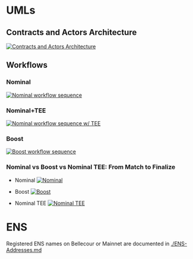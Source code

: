 # UMLs

## Contracts and Actors Architecture
[![Contracts and Actors Architecture](https://tinyurl.com/2l3942fk)](https://tinyurl.com/2l3942fk)<!--![Contracts and Actors Architecture](./uml/architecture-ODB.puml)-->

## Workflows

### Nominal
[![Nominal workflow sequence](https://tinyurl.com/2nb5oau3)](https://tinyurl.com/2nb5oau3)<!--![Nominal workflow sequence](./uml/nominalworkflow-ODB.puml)-->

### Nominal+TEE
[![Nominal workflow sequence w/ TEE](https://tinyurl.com/2jwzqrgx)](https://tinyurl.com/2jwzqrgx)<!--![Nominal workflow sequence w/ TEE](./uml/nominalworkflow-ODB+TEE.puml)-->

### Boost
[![Boost workflow sequence](https://tinyurl.com/2oofk7yf)](https://tinyurl.com/2oofk7yf)<!--![Boost workflow sequence](./uml/boost-workflow-ODB.puml)-->

### Nominal vs Boost vs Nominal TEE: From Match to Finalize

* Nominal
[![Nominal](https://tinyurl.com/2o4xu745)](https://tinyurl.com/2o4xu745)<!--![Nominal](./uml/workflow-ODB-2a-match2finalize-nominal.puml)-->

* Boost
[![Boost](https://tinyurl.com/2mmsokrr)](https://tinyurl.com/2mmsokrr)<!--![Boost](./uml/workflow-ODB-2b-match2finalize-boost.puml)-->

* Nominal TEE
[![Nominal TEE](https://tinyurl.com/2zubyfvw)](https://tinyurl.com/2zubyfvw)<!--![Nominal TEE](./uml/workflow-ODB-2c-match2finalize-nominal-tee.puml)-->

# ENS
Registered ENS names on Bellecour or Mainnet are documented in [./ENS-Addresses.md](./ENS-Addresses.md)